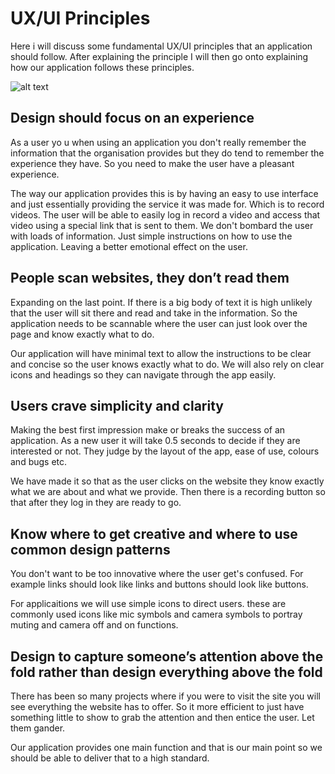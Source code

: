 # UX/UI Principles 

Here i will discuss some fundamental UX/UI principles that an application should follow. After explaining the principle I will then go onto explaining how our application follows these principles.

![alt text](https://miro.medium.com/max/1400/1*hp-yfKsmzsj711iLbM8eEw.jpeg)

## Design should focus on an experience 

As a user yo
u when using an application you don't really remember the information that the organisation provides but they do tend to remember the experience they have. So you need to make the user have a pleasant experience. 

The way our application provides this is by having an easy to use interface and just essentially providing the service it was made for. Which is to record videos. The user will be able to easily log in record a video and access that video using a special link that is sent to them. We don't bombard the user with loads of information. Just simple instructions on how to use the application. Leaving a better emotional effect on the user.

## People scan websites, they don’t read them

Expanding on the last point. If there is a big body of text it is high unlikely that the user will sit there and read and take in the information. So the application needs to be scannable where the user can just look over the page and know exactly what to do. 

Our application will have minimal text to allow the instructions to be clear and concise so the user knows exactly what to do. We will also rely on clear icons and headings so they can navigate through the app easily. 

## Users crave simplicity and clarity

Making the best first impression make or breaks the success of an application. As a new user it will take 0.5 seconds to decide if they are interested or not. They judge by the layout of the app, ease of use, colours and bugs etc. 

We have made it so that as the user clicks on the website they know exactly what we are about and what we provide. Then there is a recording button so that after they log in they are ready to go. 

## Know where to get creative and where to use common design patterns

You don't want to be too innovative where the user get's confused. For example links should look like links and buttons should look like buttons. 

For applicaitions we will use simple icons to direct users. these are commonly used icons like mic symbols and camera symbols to portray muting and camera off and on functions.

## Design to capture someone’s attention above the fold rather than design everything above the fold

There has been so many projects where if you were to visit the site you will see everything the website has to offer. So it more efficient to just have something little to show to grab the attention and then entice the user. Let them gander. 

Our application provides one main function and that is our main point so we should be able to deliver that to a high standard. 


